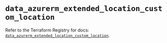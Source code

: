 # `data_azurerm_extended_location_custom_location`

Refer to the Terraform Registry for docs: [`data_azurerm_extended_location_custom_location`](https://registry.terraform.io/providers/hashicorp/azurerm/4.30.0/docs/data-sources/extended_location_custom_location).
